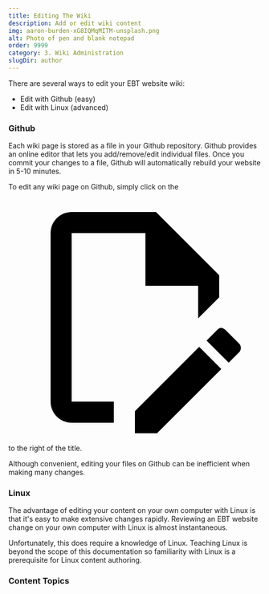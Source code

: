 ```yaml
---
title: Editing The Wiki
description: Add or edit wiki content 
img: aaron-burden-xG8IQMqMITM-unsplash.png
alt: Photo of pen and blank notepad
order: 9999
category: 3. Wiki Administration
slugDir: author
---
```

There are several ways to edit your EBT website wiki:

* Edit with Github (easy)
* Edit with Linux (advanced)

### Github
Each wiki page is stored as a file in your Github repository.
Github provides an online editor that
lets you add/remove/edit individual files.
Once you commit your changes to a file, Github
will automatically rebuild your website in 5-10 minutes.

To edit any wiki page on Github, simply click on the <span class="v-btn__content" style="display:inline"><span aria-hidden="true" class="v-icon notranslate theme--light"><svg xmlns="http://www.w3.org/2000/svg" viewBox="0 0 24 24" role="img" aria-hidden="true" class="v-icon__svg"><path d="M10 20H6V4H13V9H18V12.1L20 10.1V8L14 2H6C4.9 2 4 2.9 4 4V20C4 21.1 4.9 22 6 22H10V20M20.2 13C20.3 13 20.5 13.1 20.6 13.2L21.9 14.5C22.1 14.7 22.1 15.1 21.9 15.3L20.9 16.3L18.8 14.2L19.8 13.2C19.9 13.1 20 13 20.2 13M20.2 16.9L14.1 23H12V20.9L18.1 14.8L20.2 16.9Z"></path></svg></span></span> to the right of the title.

Although convenient, editing your files on Github
can be inefficient when making many changes.

### Linux
The advantage of editing your content on your own computer
with Linux is that it's easy to make extensive changes
rapidly. 
Reviewing an EBT website change on your own computer 
with Linux is almost instantaneous.

Unfortunately, this does require a knowledge of Linux.
Teaching Linux is beyond the scope of this documentation
so familiarity with Linux is a prerequisite for
Linux content authoring.

### Content Topics


